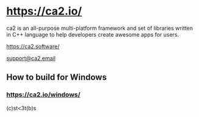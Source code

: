 # https://ca2.io/

ca2 is an all-purpose multi-platform framework and set of libraries written in
C++ language to help developers create awesome apps for users.

https://ca2.software/

support@ca2.email

## How to build for Windows

### https://ca2.io/windows/

(c)st<3t(b)s



